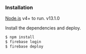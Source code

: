 

### Installation

[Node.js](https://nodejs.org/) v4+ to run. v13.1.0

Install the dependencies and deploy.

```sh
$ npm install
$ firebase login
$ firebase deploy
```